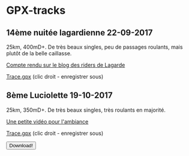 # GPX-tracks

## 14ème nuitée lagardienne 22-09-2017
25km, 400mD+. De très beaux singles, peu de passages roulants, mais plutôt de la belle caillasse.

[Compte rendu sur le blog des riders de Lagarde](http://lesriders.over-blog.com/2017/09/la-nuitee-lagardienne-2017-record-battu.html)

[Trace.gpx](https://github.com/franckySPOJ/GPX-tracks/blob/master/14%C3%A8me-Lagarde-25km-400D.gpx) (clic droit - enregistrer sous)

## 8ème Luciolette 19-10-2017
25km, 350mD+. De très beaux singles, très roulants en majorité.

[Une petite vidéo pour l'ambiance](https://www.youtube.com/watch?v=r8QW1rsp89E)

[Trace.gpx](https://github.com/franckySPOJ/GPX-tracks/blob/master/8%C3%A8me-Luciolette-25km-350D.gpx) (clic droit - enregistrer sous)

<form method="get" action="https://github.com/franckySPOJ/GPX-tracks/blob/master/8%C3%A8me-Luciolette-25km-350D.gpx">
   <button type="submit">Download!</button>
</form>
